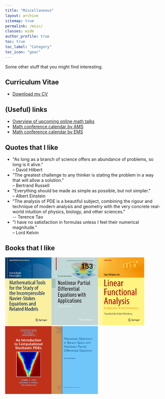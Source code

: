 ```yaml
---
title: "Miscellaneous"
layout: archive
sitemap: true
permalink: /misc/
classes: wide
author_profile: true
toc: true
toc_label: "Category"
toc_icon: "gear"
---
```


Some other stuff that you might find interesting.

## Curriculum Vitae
- [Download my CV](/assets/CV.pdf)


## (Useful) links
- [Overview of upcoming online math talks](https://researchseminars.org/)
- [Math conference calendar by AMS](https://www.ams.org/meetings/calendar/mathcal)
- [Math conference calendar by EMS](https://euromathsoc.org/events)

## Quotes that I like
- "As long as a branch of science offers an abundance of problems, so long is
it alive."  <br /> – David Hilbert
- "The greatest challenge to any thinker is stating the problem in a way that
will allow a solution." <br /> – Bertrand Russell
- "Everything should be made as simple as possible, but not simpler." <br /> – Albert Einstein
- "The analysis of PDE is a beautiful subject, combining the rigour and technique of modern analysis and geometry with the very concrete real-world
intuition of physics, biology, and other sciences." <br /> -- Terence Tao
- "I have no satisfaction in formulas unless I feel their numerical magnitude." <br /> – Lord Kelvin

## Books that I like
<img src="/assets/images/boyer.jpeg" width="150" height="220"/><img src="/assets/images/roubicek.jpg" width="150" height="220"/><img src="/assets/images/alt.jpeg" width="150" height="220"/><img src="/assets/images/lord.jpeg" width="150" height="220"/><img src="/assets/images/showalter.png" width="150" height="220"/>    



